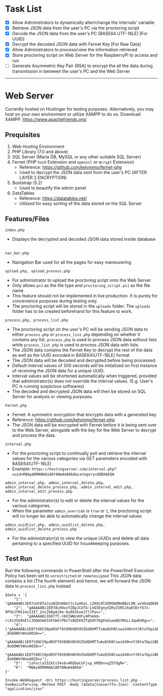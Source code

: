 # Task List
- [x] Allow Administrators to dynamically alter/change the intervals' variable
- [x] Retrieve JSON data from the user's PC via the proctoring script
- [x] Decode the JSON data from the user's PC (BASE64 UTF-16LE) [For UUID]
- [x] Decrypt the decoded JSON data with Fernet Key [For Raw Data]
- [x] Allow Administrators to process/view the information retrieved
- [x] Store proctoring script on Web Server for the RaspberryPi to access and run
- [ ] Generate Asymmetric Key Pair (RSA) to encrypt the all the data during transmission in between the user's PC and the Web Server

---

# Web Server
Currently hosted on Hostinger for testing purposes.
Alternatively, you may host on your own environment or utilize XAMPP to do so.
Download XAMPP: https://www.apachefriends.org/

## Prequisites
1. Web Hosting Environment
2. PHP Library (7.0 and above)
3. SQL Server (Maria DB, MySQL or any other suitable SQL Server)
4. Fernet (PHP `hash` Extension and `openssl` or `mcrypt` Extension)
   - Reference: https://github.com/kelvinmo/fernet-php
   - Used to decrypt the JSON data sent from the user's PC (AFTER LAYER 2 ENCRYPTION)
5. Bootstrap (5.2)
   - Used to beautify the admin panel
6. DataTables
   - Reference: https://datatables.net/
   - Utilized for easy sorting of the data stored on the SQL Server

## Features/Files
```
index.php
```
- Displays the decrypted and decoded JSON data stored inside database
&nbsp;

```
nav_bar.php
```
- Navigation Bar used for all the pages for easy maneuvering
&nbsp;

```
upload.php, upload_process.php
```
- For administrator to upload the proctoring script onto the Web Server.
- Only allows `ps1` as the file type and `proctoring_script.ps1` as the file name
- This feature should not be implemented in live production. It is purely for convenience purposes during testing only.
- The proctoring script will be stored in the `uploads` folder. The `uploads` folder has to be created beforehand for this feature to work.
&nbsp;

```
process.php, process_list.php
```
- The proctoring script on the user's PC will be sending JSON data to either `process.php` or `process_list.php` depending on whether it contains any list. `process.php` is used to process JSON data without lists while `process_list.php` is used to process JSON data with lists.
- The JSON data contains the Fernet Key to decrypt the rest of the data as well as the UUID encoded in BASE64(UTF-16LE) format
- The JSON data will be decoded and decrypted before being processed.
- Default interval values of 300 seconds will be initialized on first instance of receiving the JSON data for a unique UUID.
- Interval values will be shortened automatically when triggered, provided that administrator(s) does not override the interval values. (E.g. User's PC is running suspicious softwares)
- The decoded and decrypted JSON data will then be stored on SQL Server for analysis or viewing purposes.
&nbsp;

```
Fernet.php
```
- Fernet: A symmetric encryption that encrypts data with a generated key.
- Reference: https://github.com/kelvinmo/fernet-php
- The JSON data will be encrypted with Fernet before it is being sent over to the Web Server, alongside with the key for the Web Server to decrypt and process the data.
&nbsp;

```
interval.php
```
- For the proctoring script to continually poll and retrieve the interval values for the various categories via GET parameters encoded with BASE64(UTF-16LE)
- Example: `https://hostingserver.com/interval.php?uuid=MQAyADMANAA1ADYANwA4ADkA&category=QQBXAEQA`
&nbsp;

```
admin_interval.php, admin_interval_delete.php, admin_interval_delete_process.php, admin_interval_edit.php, admin_interval_edit_process.php
```
- For the administrator(s) to edit or delete the interval values for the various categories.
- When the parameter `admin_override` is `true` or `1`, the proctoring script will no longer be able to automatically change the interval values
&nbsp;

```
admin_uuidlist.php, admin_uuidlist_delete.php, admin_uuidlist_delete_process.php
```
- For the administrator(s) to view the unique UUIDs and delete all data pertaining to a specified UUID for housekeeping purposes.
&nbsp;

## Test Run
Run the following commands in PowerShell after the PowerShell Execution Policy has been set to `unrestricted` or `remotesigned`
This JSON data contains a list (The fourth element) and hence, we will forward the JSON data to `process_list.php` instead
```
$data = '{  
    "1":  "gAAAAABi1E07uUtQTaJsuNIDn08eYJc1uHGoi_iZHXL0lSEROQdNeBNzL0N_wvUkoQQkDWIWJJA02X5Z2Yr1z1GynAWk3DWQfg==",  
    "2":  "gAAAAABi1E07ALHUuvYZDpJCUTG-LkQIEqnyd2KyISNCikwESbrY57x-9FhbJfKkIex13I7_2nc2b8pAj0e-6u8k5kxe1fllPw==",  
    "3":  "gAAAAABi1E07ft-cKXlWWz4VFy4Pnekm-rc4s35EAhElcJDQA5mUtGFhb6lP8zTx8Q5K9ZTq5UhT0gFm2uaa0GtMuLL3qw6GRg==",  
    "4":  ["gAAAAABi1E07tO8CS9pd0SFf8tD9bhDh9VZGdQkMT7uAoEUhNlxwzG40vnYJ6ta7bpiGBbNWGqCcyGlAG0-_8obDWktWooA02Q==",  
    "gAAAAABi1E07tO8CS9pd0SFf8tD9bhDh9VZGdQkMT7uAoEUhNlxwzG40vnYJ6ta7bpiGBbNWGqCcyGlAG0-_8obDWktWooA02Q==", 
    "gAAAAABi1E07tO8CS9pd0SFf8tD9bhDh9VZGdQkMT7uAoEUhNlxwzG40vnYJ6ta7bpiGBbNWGqCcyGlAG0-_8obDWktWooA02Q=="],
    "5":  "isFucla332XCv34v6v4RE0aCoFjvp_HPB9vvqZ5TQgM=",  
    "6":  "MQAyADMANAA1ADYANwA4ADkA"  
}'
```
```
Invoke-WebRequest -Uri https://hostingserver/process_list.php -UseBasicParsing -Method POST -Body ($data|ConvertTo-Json) -ContentType "application/json"
```
